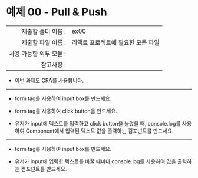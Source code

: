 # 예제 00 - Pull & Push

|                      |                    |
| --------------------:| ------------------ |
|   제출할 폴더 이름 :     |  ex00              |
|   제출할 파일 이름 :     |리액트 프로젝트에 필요한 모든 파일|
|   사용 가능한 외부 모듈 : |                    |
|   참고사항 :           |                    |

- 이번 과제도 CRA를 사용합니다.

---

- form tag를 사용하여 input box를 만드세요.

- form tag를 사용하여 click button을 만드세요.

- 유저가 input에 텍스트를 입력하고 click button을 눌렀을 때, console.log를 사용하여 Component에서 입력된 텍스트 값을 출력하는 컴포넌트를 만드세요.

---

- form tag를 사용하여 input box를 만드세요.

- 유저가 input에 입력한 텍스트를 바꿀 때마다 console.log를 사용하여 값을 출력하는 컴포넌트를 만드세요.
